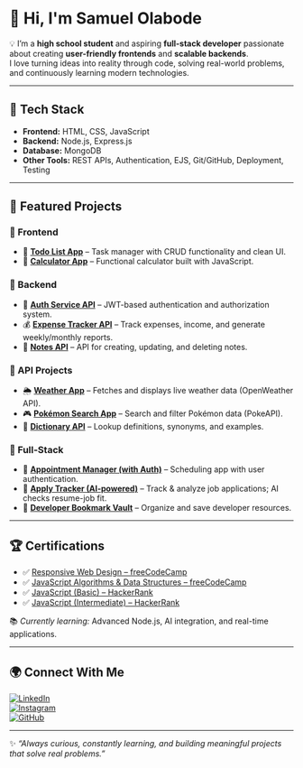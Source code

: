 # 👋 Hi, I'm Samuel Olabode  

💡 I’m a **high school student** and aspiring **full-stack developer** passionate about creating **user-friendly frontends** and **scalable backends**.  
I love turning ideas into reality through code, solving real-world problems, and continuously learning modern technologies.  

---

## 🚀 Tech Stack  

- **Frontend:** HTML, CSS, JavaScript  
- **Backend:** Node.js, Express.js  
- **Database:** MongoDB  
- **Other Tools:** REST APIs, Authentication, EJS, Git/GitHub, Deployment, Testing  

---

## 📌 Featured Projects  

### 🔹 Frontend  
- 📝 [**Todo List App**](https://github.com/DevOlabode/todoList-App) – Task manager with CRUD functionality and clean UI.  
- 🧮 [**Calculator App**](https://github.com/DevOlabode/simple-calculator-app) – Functional calculator built with JavaScript.  

### 🔹 Backend  
- 🔑 [**Auth Service API**](https://github.com/DevOlabode/auth-service-API) – JWT-based authentication and authorization system.  
- 💰 [**Expense Tracker API**](https://github.com/DevOlabode/expense-tracker-API) – Track expenses, income, and generate weekly/monthly reports.  
- 📝 [**Notes API**](https://github.com/DevOlabode/notes_API) – API for creating, updating, and deleting notes.  

### 🔹 API Projects  
- 🌦 [**Weather App**](https://github.com/DevOlabode/weather-App) – Fetches and displays live weather data (OpenWeather API).  
- 🎮 [**Pokémon Search App**](https://github.com/DevOlabode/pokemon-website) – Search and filter Pokémon data (PokeAPI).  
- 📖 [**Dictionary API**](https://github.com/DevOlabode/DIctionary-with-API) – Lookup definitions, synonyms, and examples.  

### 🔹 Full-Stack  
- 📅 [**Appointment Manager (with Auth)**](https://github.com/DevOlabode/appointment-manager-with-auth) – Scheduling app with user authentication.  
- 📂 [**Apply Tracker (AI-powered)**](https://github.com/DevOlabode/apply-tracker-final) – Track & analyze job applications; AI checks resume-job fit.  
- 🔖 [**Developer Bookmark Vault**](https://github.com/DevOlabode/developer-bookmark-vault) – Organize and save developer resources.  

---

## 🏆 Certifications  

- ✅ [Responsive Web Design – freeCodeCamp](https://www.freecodecamp.org/certification/DevOlabode/responsive-web-design)  
- ✅ [JavaScript Algorithms & Data Structures – freeCodeCamp](https://www.freecodecamp.org/certification/DevOlabode/javascript-algorithms-and-data-structures-v8)  
- ✅ [JavaScript (Basic) – HackerRank](https://www.hackerrank.com/certificates/884b42dc829d)  
- ✅ [JavaScript (Intermediate) – HackerRank](https://www.hackerrank.com/certificates/ca76dd870b7f)  

📚 *Currently learning:* Advanced Node.js, AI integration, and real-time applications.  

---

## 🌍 Connect With Me  

[![LinkedIn](https://img.shields.io/badge/LinkedIn-0A66C2?style=for-the-badge&logo=linkedin&logoColor=white)](https://linkedin.com/in/Samuelolabode)  
[![Instagram](https://img.shields.io/badge/Instagram-E4405F?style=for-the-badge&logo=instagram&logoColor=white)](https://www.instagram.com/devolabode/)  
[![GitHub](https://img.shields.io/badge/GitHub-181717?style=for-the-badge&logo=github&logoColor=white)](https://github.com/DevOlabode)  

---

✨ *“Always curious, constantly learning, and building meaningful projects that solve real problems.”*  
